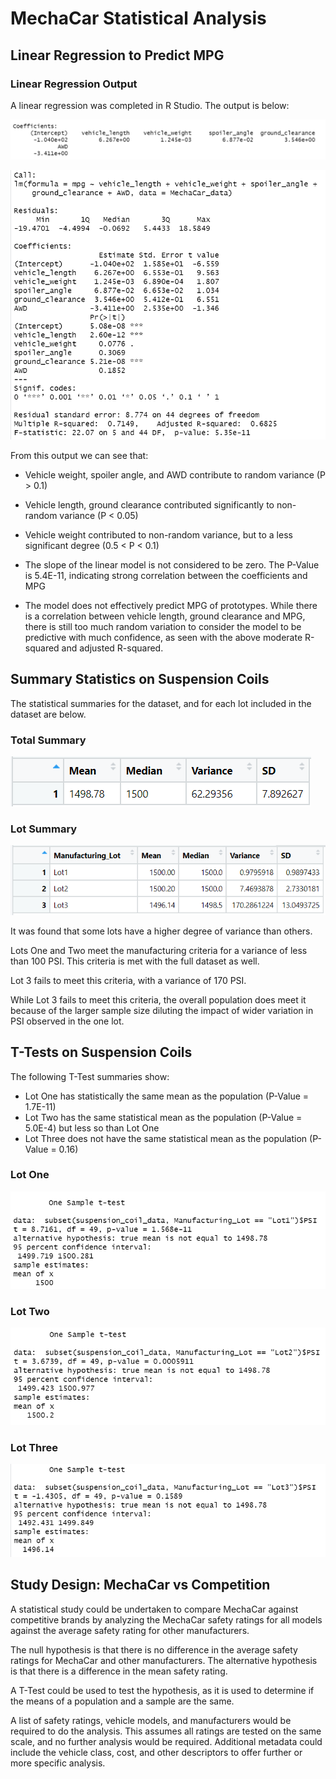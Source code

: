 # MechaCar Statistical Analysis
 
## Linear Regression to Predict MPG


### Linear Regression Output

A linear regression was completed in R Studio. The output is below:

![](Resources/del1_linear_model.PNG)

![](Resources/deliverable_one_screenshot.PNG)

From this output we can see that:

- Vehicle weight, spoiler angle, and AWD contribute to random variance (P > 0.1)
- Vehicle length, ground clearance contributed significantly to non-random variance (P < 0.05)
- Vehicle weight contributed to non-random variance, but to a less significant degree (0.5 < P < 0.1)

- The slope of the linear model is not considered to be zero. The P-Value is 5.4E-11, indicating strong correlation between the coefficients and MPG

- The model does not effectively predict MPG of prototypes. While there is a correlation between vehicle length, ground clearance and MPG, there is still too much random variation to consider the model to be predictive with much confidence, as seen with the above moderate R-squared and adjusted R-squared.

## Summary Statistics on Suspension Coils

The statistical summaries for the dataset, and for each lot included in the dataset are below.

### Total Summary
![](Resources/del2_total_summary.PNG)

### Lot Summary
![](Resources/del2_lot_summary.PNG)

It was found that some lots have a higher degree of variance than others.

Lots One and Two meet the manufacturing criteria for a variance of less than 100 PSI. This criteria is met with the full dataset as well.

Lot 3 fails to meet this criteria, with a variance of 170 PSI. 

While Lot 3 fails to meet this criteria, the overall population does meet it because of the larger sample size diluting the impact of wider variation in PSI observed in the one lot.

## T-Tests on Suspension Coils

The following T-Test summaries show:
- Lot One has statistically the same mean as the population (P-Value = 1.7E-11)
- Lot Two has the same statistical mean as the population (P-Value = 5.0E-4) but less so than Lot One
- Lot Three does not have the same statistical mean as the population (P-Value = 0.16)

### Lot One

![](Resources/del3_lot1.png)

### Lot Two

![](Resources/del3_lot2.PNG)

### Lot Three

![](Resources/del3_lot3.PNG)

## Study Design: MechaCar vs Competition

A statistical study could be undertaken to compare MechaCar against competitive brands by analyzing the MechaCar safety ratings for all models against the average safety rating for other manufacturers.

The null hypothesis is that there is no difference in the average safety ratings for MechaCar and other manufacturers. The alternative hypothesis is that there is a difference in the mean safety rating.

A T-Test could be used to test the hypothesis, as it is used to determine if the means of a population and a sample are the same.

A list of safety ratings, vehicle models, and manufacturers would be required to do the analysis. This assumes all ratings are tested on the same scale, and no further analysis would be required. Additional metadata could include the vehicle class, cost, and other descriptors to offer further or more specific analysis.
